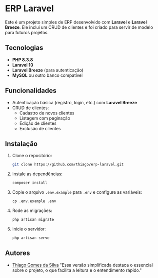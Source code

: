 # ERP Laravel

Este é um projeto simples de ERP desenvolvido com **Laravel** e **Laravel Breeze**. Ele inclui um CRUD de clientes e foi criado para servir de modelo para futuros projetos.

## Tecnologias

* **PHP 8.3.8**
* **Laravel 10**
* **Laravel Breeze** (para autenticação)
* **MySQL** ou outro banco compatível

## Funcionalidades

* Autenticação básica (registro, login, etc.) com **Laravel Breeze**
* CRUD de clientes:
  + Cadastro de novos clientes
  + Listagem com paginação
  + Edição de clientes
  + Exclusão de clientes

## Instalação

1. Clone o repositório:
   

    ```bash
   git clone https://github.com/thiago/erp-laravel.git
   ```

2. Instale as dependências:
    

    ```bash
    composer install
    ```

3. Copie o arquivo `.env.example` para `.env` e configure as variáveis:
    

    ```php
    cp .env.example .env
    ```

4. Rode as migrações:
    

    ```php
    php artisan migrate
    ```

5. Inicie o servidor:
    

    ```php
    php artisan serve
    ```

## Autores

* [Thiago Gomes da Silva](https://github.com/thiagow327)
"Essa versão simplificada destaca o essencial sobre o projeto, o que facilita a leitura e o entendimento rápido."
